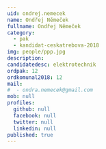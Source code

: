 ```yaml
---
uid: ondrej.nemecek
name: Ondřej Němeček
fullname: Ondřej Němeček
category:
  - pak
  - kandidat-ceskatrebova-2018
img: people/ppp.jpg
description:
candidatedesc: elektrotechnik
ordpak: 12
ordkomunal2018: 12
mail:
#  - ondra.nemecek@gmail.com
mob: null
profiles:
  github: null
  facebook: null
  twitter: null
  linkedin: null
published: true
---
```

